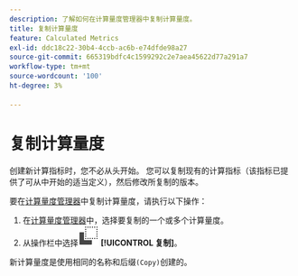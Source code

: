 ```yaml
---
description: 了解如何在计算量度管理器中复制计算量度。
title: 复制计算量度
feature: Calculated Metrics
exl-id: ddc18c22-30b4-4ccb-ac6b-e74dfde98a27
source-git-commit: 665319bdfc4c1599292c2e7aea45622d77a291a7
workflow-type: tm+mt
source-wordcount: '100'
ht-degree: 3%

---
```



# 复制计算量度

创建新计算指标时，您不必从头开始。 您可以复制现有的计算指标（该指标已提供了可从中开始的适当定义），然后修改所复制的版本。

要在[计算量度管理器](cm-manager.md)中复制计算量度，请执行以下操作：

1. 在[计算量度管理器](cm-manager.md)中，选择要复制的一个或多个计算量度。
1. 从操作栏中选择![复制](/help/assets/icons/Copy.svg) **[!UICONTROL 复制]**。

新计算量度是使用相同的名称和后缀`(Copy)`创建的。

